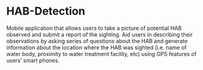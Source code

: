 HAB-Detection
=============
Mobile application that allows users to take a picture of potential HAB observed and submit a report of the sighting. Aid users in describing their observations by asking series of questions about the HAB and generate information about the location where the HAB was sighted (i.e. name of water body, proximity to water treatment facility, etc) using GPS features of users’ smart phones. 
